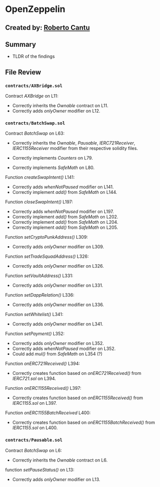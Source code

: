 # OpenZeppelin
## Created by: [Roberto Cantu](https://github.com/RCantu92)

## Summary
* TLDR of the findings

## File Review

### `contracts/AXBridge.sol`

Contract *AXBridge* on L11:
* Correctly inherits the *Ownable* contract on L11.
* Correctly adds *onlyOwner* modifier on L12.

### `contracts/BatchSwap.sol`

Contract *BatchSwap* on L63:
* Correctly inherits the *Ownable*, *Pausable*, *IERC721Receiver*, *IERC1155Receiver* modifier from their respective solidity files.

* Correctly implements *Counters* on L79.

* Correctly implements *SafeMath* on L80.

Function *createSwapIntent()* L141:
* Correctly adds *whenNotPaused* modifier on L141.
* Correctly implement *add()* from *SafeMath* on L144.

Function *closeSwapIntent()* L197:
* Correctly adds *whenNotPaused* modifier on L197.
* Correctly implement *add()* from *SafeMath* on L202.
* Correctly implement *add()* from *SafeMath* on L204.
* Correctly implement *add()* from *SafeMath* on L205.

Function *setCryptoPunkAddress()* L309:
* Correctly adds *onlyOwner* modifier on L309.

Function *setTradeSquadAddress()* L326:
* Correctly adds *onlyOwner* modifier on L326.

Function *setVaultAddress()* L331:
* Correctly adds *onlyOwner* modifier on L331.

Function *setDappRelation()* L336:
* Correctly adds *onlyOwner* modifier on L336.

Function *setWhitelist()* L341:
* Correctly adds *onlyOwner* modifier on L341.

Function *setPayment()* L352:
* Correctly adds *onlyOwner* modifier on L352.
* Correctly adds *whenNotPaused* modifier on L352.
* Could add *mul()* from *SafeMath* on L354 (?)

Function *onERC721Received()* L394:
* Correctly creates function based on *onERC721Received()* from *IERC721.sol* on L394.

Function *onERC1155Received()* L397:
* Correctly creates function based on *onERC1155Received()* from *IERC1155.sol* on L397.

Function *onERC1155BatchReceived* L400:
* Correctly creates function based on *onERC1155BatchReceived()* from *IERC1155.sol* on L400.

### `contracts/Pausable.sol`

Contract *BatchSwap* on L6:
* Correctly inherits the *Ownable* contract on L6.

function *setPauseStatus()* on L13:
* Correctly adds *onlyOwner* modifier on L13.